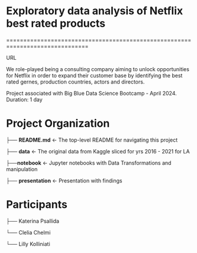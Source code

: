 # Exploratory data analysis of Netflix best rated products

==============================================================================

URL 

We role-played being a consulting company aiming to unlock opportunities for Netflix in order to expand their customer base by identifying the best rated gernes, production countries, actors and directors.

Project associated with Big Blue Data Science Bootcamp - April 2024. Duration: 1 day


# Project Organization

├── **README.md**                   <- The top-level README for navigating this project

├── **data**                        <- The original data from Kaggle sliced for yrs 2016 - 2021 for LA

├──**notebook**                     <- Jupyter notebooks with Data Transformations and manipulation

├── **presentation**                <- Presentation with findings




# Participants

├── Katerina Psallida 

└── Clelia Chelmi 

└── Lilly Kolliniati



